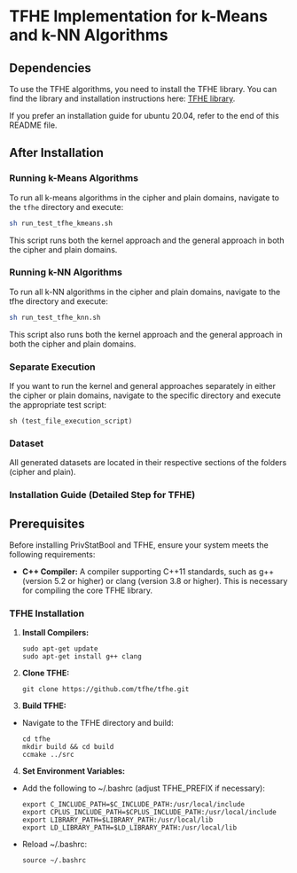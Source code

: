 # TFHE Implementation for k-Means and k-NN Algorithms

## Dependencies

To use the TFHE algorithms, you need to install the TFHE library. You can find the library and installation instructions here: [TFHE library](https://tfhe.github.io/tfhe/).

If you prefer an installation guide for ubuntu 20.04, refer to the end of this README file.

## After Installation

### Running k-Means Algorithms

To run all k-means algorithms in the cipher and plain domains, navigate to the `tfhe` directory and execute:

```sh
sh run_test_tfhe_kmeans.sh
```

This script runs both the kernel approach and the general approach in both the cipher and plain domains.

### Running k-NN Algorithms

To run all k-NN algorithms in the cipher and plain domains, navigate to the tfhe directory and execute:

```sh
sh run_test_tfhe_knn.sh
```

This script also runs both the kernel approach and the general approach in both the cipher and plain domains.

### Separate Execution

If you want to run the kernel and general approaches separately in either the cipher or plain domains, navigate to the specific directory and execute the appropriate test script:

```
sh (test_file_execution_script)
```

### Dataset
All generated datasets are located in their respective sections of the folders (cipher and plain).

### Installation Guide (Detailed Step for TFHE)

## Prerequisites

Before installing PrivStatBool and TFHE, ensure your system meets the following requirements:

- **C++ Compiler:** A compiler supporting C++11 standards, such as g++ (version 5.2 or higher) or clang (version 3.8 or higher). This is necessary for compiling the core TFHE library.

### TFHE Installation

1. **Install Compilers:**
   ```shell
   sudo apt-get update
   sudo apt-get install g++ clang

2. **Clone TFHE:**
   ```shell
   git clone https://github.com/tfhe/tfhe.git

3. **Build TFHE:**
- Navigate to the TFHE directory and build:
   ```shell
  cd tfhe
  mkdir build && cd build
  ccmake ../src

4. **Set Environment Variables:**
- Add the following to ~/.bashrc (adjust TFHE_PREFIX if necessary):
   ```shell
  export C_INCLUDE_PATH=$C_INCLUDE_PATH:/usr/local/include
  export CPLUS_INCLUDE_PATH=$CPLUS_INCLUDE_PATH:/usr/local/include
  export LIBRARY_PATH=$LIBRARY_PATH:/usr/local/lib
  export LD_LIBRARY_PATH=$LD_LIBRARY_PATH:/usr/local/lib

- Reload ~/.bashrc:
   ```shell
   source ~/.bashrc
